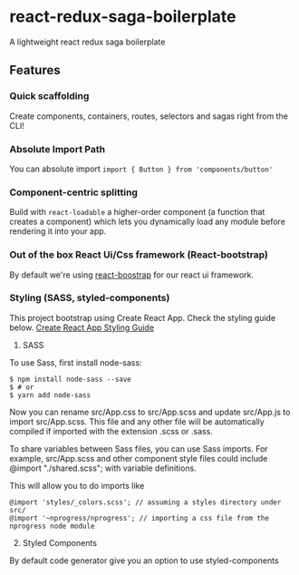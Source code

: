 # react-redux-saga-boilerplate

A lightweight react redux saga boilerplate

## Features

### Quick scaffolding

Create components, containers, routes, selectors and sagas right from the CLI!

### Absolute Import Path

You can absolute import `import { Button } from 'components/button'`

### Component-centric splitting

Build with `react-loadable` a higher-order component (a function that creates a component) which lets you dynamically load any module before rendering it into your app.

### Out of the box React Ui/Css framework (React-bootstrap)

By default we're using [react-boostrap](https://react-bootstrap.github.io) for our react ui framework.

### Styling (SASS, styled-components)

This project bootstrap using Create React App. Check the styling guide below.
[Create React App Styling Guide](https://facebook.github.io/create-react-app/docs/adding-a-sass-stylesheet)

1. SASS

To use Sass, first install node-sass:

```
$ npm install node-sass --save
$ # or
$ yarn add node-sass
```

Now you can rename src/App.css to src/App.scss and update src/App.js to import src/App.scss. This file and any other file will be automatically compiled if imported with the extension .scss or .sass.

To share variables between Sass files, you can use Sass imports. For example, src/App.scss and other component style files could include @import "./shared.scss"; with variable definitions.

This will allow you to do imports like

```
@import 'styles/_colors.scss'; // assuming a styles directory under src/
@import '~nprogress/nprogress'; // importing a css file from the nprogress node module
```

2. Styled Components

By default code generator give you an option to use styled-components
